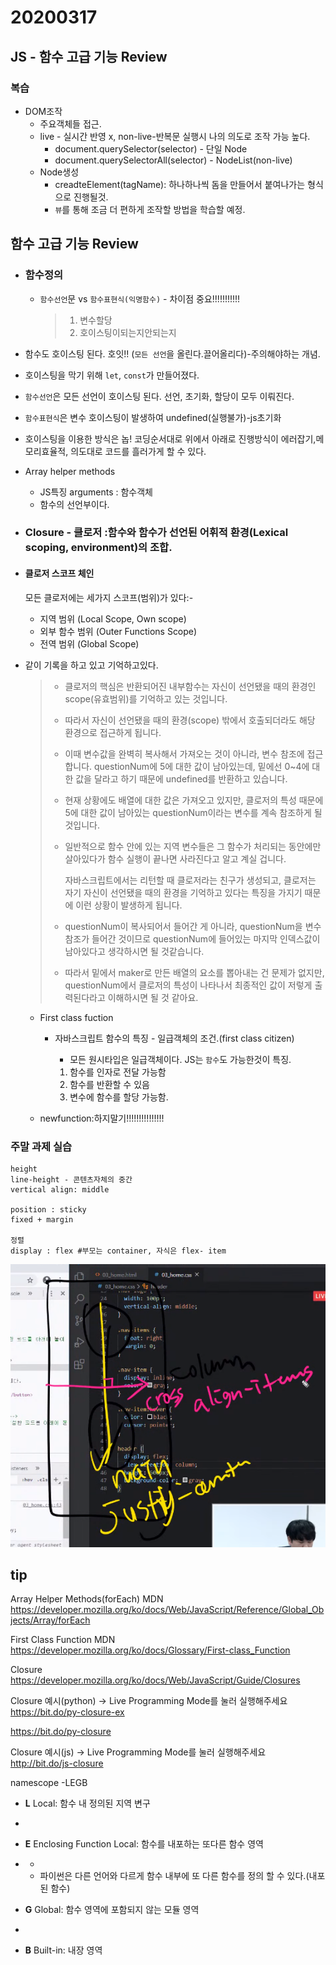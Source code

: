 # 20200317

## JS - 함수 고급 기능 Review

### 복습

- DOM조작
  - 주요객체들 접근.
  - live - 실시간 반영 x, non-live-반복문 실행시 나의 의도로 조작 가능 높다.
    - document.querySelector(selector) - 단일 Node
    - document.querySelectorAll(selector) - NodeList(non-live)
  - Node생성
    - creadteElement(tagName): 하나하나씩 돔을 만들어서 붙여나가는 형식으로 진행될것.
    - `뷰`를 통해 조금 더 편하게 조작할 방법을 학습할 예정.

## 함수 고급 기능 Review

- ### 함수정의

  - `함수선언`문 vs `함수표현식(익명함수)` - 차이점 중요!!!!!!!!!!!

    > 1. 변수할당
    > 2. 호이스팅이되는지안되는지

- 함수도 호이스팅 된다. 호잇!! (`모든 선언`을 올린다.끌어올리다)-주의해야하는 개념.

- 호이스팅을 막기 위해 `let`, `const`가 만들어졌다.

- `함수선언`은 모든 선언이 호이스팅 된다. 선언, 초기화, 할당이 모두 이뤄진다.

- `함수표현식`은 변수 호이스팅이 발생하여 undefined(실행불가)-js초기화

- 호이스팅을 이용한 방식은 놉! 코딩순서대로 위에서 아래로 진행방식이 에러잡기,메모리효율적, 의도대로 코드를 흘러가게 할 수 있다. 

- Array helper methods
  - JS특징 arguments : 함수객체
  - 함수의 선언부이다.

- ### Closure - 클로저 :함수와 함수가 선언된 어휘적 환경(Lexical scoping, environment)의 조합.

- #### 클로저 스코프 체인

  모든 클로저에는 세가지 스코프(범위)가 있다:-

  - 지역 범위 (Local Scope, Own scope)
  - 외부 함수 범위 (Outer Functions Scope)
  - 전역 범위 (Global Scope)

- 같이 기록을 하고 있고 기억하고있다. 

  > - 클로저의 핵심은 반환되어진 내부함수는 자신이 선언됐을 때의 환경인 scope(유효범위)를 기억하고 있는 것입니다.
  >
  > - 따라서 자신이 선언됐을 때의 환경(scope) 밖에서 호출되더라도 해당 환경으로 접근하게 됩니다.
  >
  > - 이때 변수값을 완벽히 복사해서 가져오는 것이 아니라, 변수 참조에 접근합니다. questionNum에 5에 대한 값이 남아있는데, 밑에선 0~4에 대한 값을 달라고 하기 때문에 undefined를 반환하고 있습니다.
  >
  > - 현재 상황에도 배열에 대한 값은 가져오고 있지만, 클로저의 특성 때문에 5에 대한 값이 남아있는 questionNum이라는 변수를 계속 참조하게 될 것입니다.
  >
  > - 일반적으로 함수 안에 있는 지역 변수들은 그 함수가 처리되는 동안에만 살아있다가 함수 실행이 끝나면 사라진다고 알고 계실 겁니다.
  >
  >   자바스크립트에서는 리턴할 때 클로저라는 친구가 생성되고, 클로저는 자기 자신이 선언됐을 때의 환경을 기억하고 있다는 특징을 가지기 때문에 이런 상황이 발생하게 됩니다.
  >
  > - questionNum이 복사되어서 들어간 게 아니라, questionNum을 변수 참조가 들어간 것이므로 questionNum에 들어있는 마지막 인덱스값이 남아있다고 생각하시면 될 것같습니다.
  > - 따라서 밑에서 maker로 만든 배열의 요소를 뽑아내는 건 문제가 없지만, questionNum에서 클로저의 특성이 나타나서 최종적인 값이 저렇게 출력된다라고 이해하시면 될 것 같아요.

  - First class fuction

    - 자바스크립트 함수의 특징 - 일급객체의 조건.(first class citizen)

      - 모든 원시타입은 일급객체이다. JS는 `함수`도 가능한것이 특징.

      1. 함수를 인자로 전달 가능함
      2. 함수를 반환할 수 있음
      3. 변수에 함수를 할당 가능함.

  - newfunction:하지말기!!!!!!!!!!!!!!!

### 주말 과제 실습

```
height
line-height - 콘텐츠자체의 중간
vertical align: middle

position : sticky
fixed + margin

정렬
display : flex #부모는 container, 자식은 flex- item
```

![image-20200317114810184](assets/image-20200317114810184.png)





## tip

Array Helper Methods(forEach) MDN https://developer.mozilla.org/ko/docs/Web/JavaScript/Reference/Global_Objects/Array/forEach

First Class Function MDN https://developer.mozilla.org/ko/docs/Glossary/First-class_Function

Closure https://developer.mozilla.org/ko/docs/Web/JavaScript/Guide/Closures

Closure 예시(python) → Live Programming Mode를 눌러 실행해주세요 https://bit.do/py-closure-ex

https://bit.do/py-closure

Closure 예시(js) → Live Programming Mode를 눌러 실행해주세요 http://bit.do/js-closure



namescope -LEGB

- **L** Local: 함수 내 정의된 지역 변구

- 
- **E** Enclosing Function Local: 함수를 내포하는 또다른 함수 영역

- - 
  - 파이썬은 다른 언어와 다르게 함수 내부에 또 다른 함수를 정의 할 수 있다.(내포된 함수)

- **G** Global: 함수 영역에 포함되지 않는 모듈 영역

- 
- **B** Built-in: 내장 영역